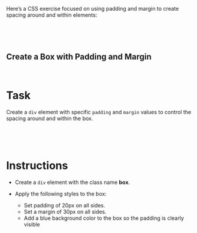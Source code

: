 Here’s a CSS exercise focused on using padding and margin to create spacing around and within elements:

&nbsp;

&nbsp;

## Create a Box with Padding and Margin

&nbsp;

# Task

Create a `div` element with specific `padding` and `margin` values to control the spacing around and within the box.


&nbsp;

&nbsp;

# Instructions

- Create a `div` element with the class name **box**.

- Apply the following styles to the box:

    - Set padding of 20px on all sides.
    - Set a margin of 30px on all sides.
    - Add a blue background color to the box so the padding is clearly visible